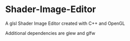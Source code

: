 # Shader-Image-Editor

A glsl Shader Image Editor created with C++ and OpenGL

Additional dependencies are glew and glfw
